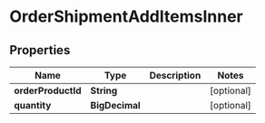

# OrderShipmentAddItemsInner


## Properties

Name | Type | Description | Notes
------------ | ------------- | ------------- | -------------
**orderProductId** | **String** |  |  [optional]
**quantity** | **BigDecimal** |  |  [optional]



